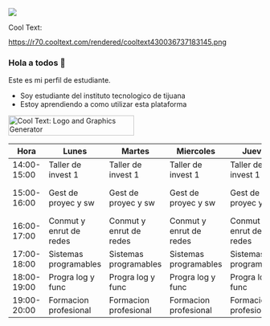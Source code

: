 ![](https://images.cooltext.com/5508510.png) 

<a href="http://cooltext.com" target="_top"><img src="https://r70.cooltext.com/rendered/cooltext430036737183145.png" width="80" height="15" alt="Cool Text: Logo and Graphics Generator" border="0" /></a>

https://r70.cooltext.com/rendered/cooltext430036737183145.png

### Hola a todos 👋

Este es mi perfil de estudiante.

- Soy estudiante del instituto tecnologico de tijuana
- Estoy aprendiendo a como utilizar esta plataforma


<a href="http://cooltext.com" target="_top"><img src="https://p81.cooltext.com/Rendered/Cool%20Text%20-%20Este%20es%20mi%20horario%20420703045484599.png" width="250" height="40" alt="Cool Text: Logo and Graphics Generator" border="0" /></a>

| Hora        | Lunes                   | Martes                  | Miercoles               | Jueves                  | Viernes                 |
|-------------|-------------------------|-------------------------|-------------------------|-------------------------|-------------------------|
| 14:00-15:00 | Taller de invest 1      | Taller de invest 1      | Taller de invest 1      | Taller de invest 1      |                         |
| 15:00-16:00 | Gest de proyec y sw     | Gest de proyec y sw     | Gest de proyec y sw     | Gest de proyec y sw     | Gest de proyec y sw     |
| 16:00-17:00 | Conmut y enrut de redes | Conmut y enrut de redes | Conmut y enrut de redes | Conmut y enrut de redes | Conmut y enrut de redes |
| 17:00-18:00 | Sistemas programables   | Sistemas programables   | Sistemas programables   | Sistemas programables   |                         |
| 18:00-19:00 | Progra log y func       | Progra log y func       | Progra log y func       | Progra log y func       |                         |
| 19:00-20:00 | Formacion profesional   | Formacion profesional   | Formacion profesional   | Formacion profesional   | Formacion profesional   |

